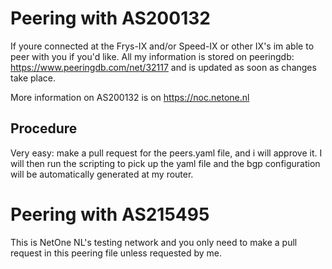 # Peering with AS200132

If youre connected at the Frys-IX and/or Speed-IX or other IX's im able to peer with you if you'd like. All my information is stored on peeringdb: https://www.peeringdb.com/net/32117 and is updated as soon as changes take place.

More information on AS200132 is on https://noc.netone.nl

## Procedure

Very easy: make a pull request for the peers.yaml file, and i will approve it. I will then run the scripting to pick up the yaml file and the bgp configuration will be automatically generated at my router.

# Peering with AS215495

This is NetOne NL's testing network and you only need to make a pull request in this peering file unless requested by me.
